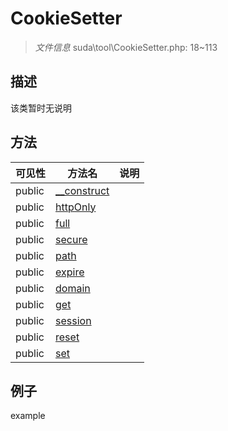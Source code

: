 #  CookieSetter 

> *文件信息* suda\tool\CookieSetter.php: 18~113



## 描述

该类暂时无说明






## 方法


| 可见性 | 方法名 | 说明 |
|--------|-------|------|
| public |[__construct](CookieSetter/__construct.md) |  |
| public |[httpOnly](CookieSetter/httpOnly.md) |  |
| public |[full](CookieSetter/full.md) |  |
| public |[secure](CookieSetter/secure.md) |  |
| public |[path](CookieSetter/path.md) |  |
| public |[expire](CookieSetter/expire.md) |  |
| public |[domain](CookieSetter/domain.md) |  |
| public |[get](CookieSetter/get.md) |  |
| public |[session](CookieSetter/session.md) |  |
| public |[reset](CookieSetter/reset.md) |  |
| public |[set](CookieSetter/set.md) |  |



## 例子

example